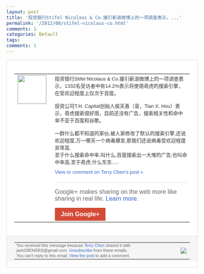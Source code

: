 ```yaml
---
layout: post
title: '投资银行Stifel Nicolaus & Co.援引新浪微博上的一项调查表示，...'
permalink: '/2012/08/stifel-nicolaus-co.html'
comments: 1
categories: Default
tags: 
comments: 1
---
```

<div style="border:solid 1px #dfdfdf;color:#686868;font:13px Arial"><div style="background-color:#fff;padding:20px;"><table cellpadding="0" cellspacing="0"><tr><td style="padding-right:15px;vertical-align:top"><a href="https://plus.google.com/_/notifications/emlink?emrecipient=110200756825219614165&amp;emid=CNjup4On-rECFcZDcAodmEwAAA&amp;path=%2F108643996575278738906&amp;dt=1345606549897&amp;uob=8"><img height="75" src="https://lh3.googleusercontent.com/-KKRGTyJ5Bl0/AAAAAAAAAAI/AAAAAAAAEEY/jllxqER5dCk/s75-c-k-a/photo.jpg" style="border:solid 1px #cccccc;" width="75"/></a></td><td style="width:578px;color:#333;font:13px Arial;vertical-align:top"><div style="padding-bottom:10px">投资银行Stifel Nicolaus &amp; Co.援引新浪微博上的一项调查表示，13<wbr/>32名受访者中有14.2%表示将使用奇虎<wbr/>的搜索引擎，在受欢迎程度上仅次于百度。<br/><br/>投<wbr/>资公司T.H. Capital创始人侯天喜（音，Tian X. Hou）表示，奇虎搜索很好用，目前还没有<wbr/>广告，搜索相关性和命中率不亚于百度和谷歌<wbr/>。<br/><br/>一群什么都不知道的家伙,被人家修改了默<wbr/>认的搜索引擎,还说欢迎程度,万一哪天一个<wbr/>病毒爆发,那我们还说病毒受欢迎程度非常高<wbr/>.<br/>至于什么搜索命中率,叫什么,百度搜索出<wbr/>一大堆的广告,也叫命中率高,至于奇虎,什<wbr/>么东东.....</div><a href="https://plus.google.com/_/notifications/emlink?emrecipient=110200756825219614165&amp;emid=CNjup4On-rECFcZDcAodmEwAAA&amp;path=%2F108643996575278738906%2Fposts%2FM4ptxZySfem%3Fgpinv%3DAMIXal-9b6_N4zRHRX-1AO0keEpXF8dcfVUHRdoyOzL40Uimg_4sOuz8fUrkaRqtAFLHu0tjzxMc5PzpcdQlXWzgBSRpw_KjP8yXACsRhcNlyPiuUVQGfe8&amp;dt=1345606549897&amp;uob=8" style="color:#3366CC;text-decoration:none">View or comment on Terry Chen's post »</a><div style="margin-top:20px;border-top:solid 1px #dfdfdf"><div style="padding:15px 0;color:#686868;font:16px Arial">Google+ makes sharing on the web more like sharing in real life. <a href="http://www.google.com/+/learnmore/" style="color:#3366CC;text-decoration:none">Learn more</a>.</div><a href="https://plus.google.com/_/notifications/emlink?emrecipient=110200756825219614165&amp;emid=CNjup4On-rECFcZDcAodmEwAAA&amp;path=%2F%3Fgpinv%3DAMIXal-9b6_N4zRHRX-1AO0keEpXF8dcfVUHRdoyOzL40Uimg_4sOuz8fUrkaRqtAFLHu0tjzxMc5PzpcdQlXWzgBSRpw_KjP8yXACsRhcNlyPiuUVQGfe8&amp;dt=1345606549897&amp;uob=8" style="display:inline-block;padding:7px 15px;background-color:#d44b38; color:#fff;font-size:16px; font-weight:bold;border-radius:2px;-webkit-border-radius:2px; -moz-border-radius:2px;border:solid 1px #c43b28; white-space:nowrap;text-decoration:none">Join Google+</a></div></td></tr></table></div><div style="border-top:solid 1px #dfdfdf;padding:0 20px; background-color:#f5f5f5"><table cellpadding="0" cellspacing="0" style="height:50px"><tbody><tr><td style="vertical-align:middle;width:100%; color:#636363;font:11px Arial; line-height:120%">You received this message because <a href="https://plus.google.com/_/notifications/emlink?emrecipient=110200756825219614165&amp;emid=CNjup4On-rECFcZDcAodmEwAAA&amp;path=%2F108643996575278738906%3Fgpinv%3DAMIXal-9b6_N4zRHRX-1AO0keEpXF8dcfVUHRdoyOzL40Uimg_4sOuz8fUrkaRqtAFLHu0tjzxMc5PzpcdQlXWzgBSRpw_KjP8yXACsRhcNlyPiuUVQGfe8&amp;dt=1345606549897&amp;uob=8" style="color:#3366CC;text-decoration:none">Terry Chen</a> shared it with jack29834582t@gmail.com. <a href="https://plus.google.com/_/notifications/emlink?emrecipient=110200756825219614165&amp;emid=CNjup4On-rECFcZDcAodmEwAAA&amp;path=%2F_%2Fnonplus%2Femailsettings%3Fgpinv%3DAMIXal-9b6_N4zRHRX-1AO0keEpXF8dcfVUHRdoyOzL40Uimg_4sOuz8fUrkaRqtAFLHu0tjzxMc5PzpcdQlXWzgBSRpw_KjP8yXACsRhcNlyPiuUVQGfe8%26est%3DADH5u8VyAcBkRx3pHr3zI08PzB_5AEVv8BlZe-7sIOlv59ZrrQjJLKXf0GAJpwxOrePZuVFcVaiyeT-bP72NWFun4dNEOgzh7DLYYVi0c0Jp9ZLDGO9VEw4bYQhARJKLYpDSwmF7Xh8ptXSxG4CNSaZQUeXAHQ31gA&amp;dt=1345606549897&amp;uob=8" style="color:#3366CC;text-decoration:none">Unsubscribe</a> from these emails.<br/>You can't reply to this email. <a href="https://plus.google.com/_/notifications/emlink?emrecipient=110200756825219614165&amp;emid=CNjup4On-rECFcZDcAodmEwAAA&amp;path=%2F108643996575278738906%2Fposts%2FM4ptxZySfem%3Fgpinv%3DAMIXal-9b6_N4zRHRX-1AO0keEpXF8dcfVUHRdoyOzL40Uimg_4sOuz8fUrkaRqtAFLHu0tjzxMc5PzpcdQlXWzgBSRpw_KjP8yXACsRhcNlyPiuUVQGfe8&amp;dt=1345606549897&amp;uob=8" style="color:#3366CC;text-decoration:none">View the post</a> to add a comment.<br/></td><td><img src="https://ssl.gstatic.com/s2/oz/images/notifications/logo/google-plus-6617a72bb36cc548861652780c9e6ff1.png"/></td></tr></tbody></table></div></div>